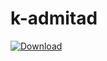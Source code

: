 # k-admitad
[ ![Download](https://api.bintray.com/packages/besttoolbars/repo/k-admitad/images/download.svg?version=0.5.0) ](https://bintray.com/besttoolbars/repo/k-admitad/0.5.0/link)
